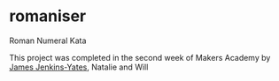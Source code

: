 romaniser
=========

Roman Numeral Kata

This project was completed in the second week of Makers Academy by <a href="http://jamesjenkinsyates.com">James Jenkins-Yates</a>, Natalie and Will
